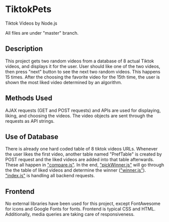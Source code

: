 # TiktokPets
Tiktok Videos by Node.js


All files are under "master" branch.


## **Description**

This project gets two random videos from a database of 8 actual Tiktok videos, and displays it for the user. User should like one of the two videos, then press "next" button to see the next two random videos. This happens 15 times. After the choosing the favorite video for the 15th time, the user is shown the most liked video determined by an algorithm. 


## **Methods Used**

AJAX requests (GET and POST requests) and APIs are used for displaying, liking, and choosing the videos. The video objects are sent through the requests as API strings.


## **Use of Database**

There is already one hard coded table of 8 tiktok videos URLs. Whenever the user likes the first video, another table named "PrefTable" is created by POST request and the liked videos are added into that table afterwards. These all happen in ["compare.js"](../master/public/compare.js). In the end, ["pickWinner.js"](../master/pickWinner.js) will go through the the table of liked videos and determine the winner (["winner.js"](../master/public/winner.js)). ["index.js"](../master/index.js) is handling all backend requests.


## **Frontend**

No external libraries have been used for this project, except FontAwesome for icons and Google Fonts for fonts. Frontend is typical CSS and HTML. Additionally, media queries are taking care of responsiveness. 
